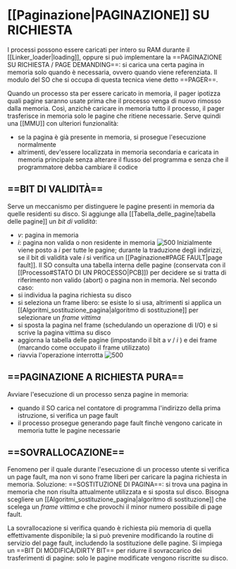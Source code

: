 # [[Paginazione|PAGINAZIONE]] SU RICHIESTA
I processi possono essere caricati per intero su RAM durante il [[Linker_loader|loading]], oppure si può implementare la ==PAGINAZIONE SU RICHIESTA / PAGE DEMANDING==: si carica una certa pagina in memoria solo quando è necessaria, ovvero quando viene referenziata. Il modulo del SO che si occupa di questa tecnica viene detto ==PAGER==.

Quando un processo sta per essere caricato in memoria, il pager ipotizza quali pagine saranno usate prima che il processo venga di nuovo rimosso dalla memoria. Così, anzichè caricare in memoria tutto il processo, il pager trasferisce in memoria solo le pagine che ritiene necessarie.
Serve quindi una [[MMU]] con ulteriori funzionalità:
- se la pagina è già presente in memoria, si prosegue l'esecuzione normalmente
- altrimenti, dev'essere localizzata in memoria secondaria e caricata in memoria principale senza alterare il flusso del programma e senza che il programmatore debba cambiare il codice

## ==BIT DI VALIDITÀ==
Serve un meccanismo per distinguere le pagine presenti in memoria da quelle residenti su disco. Si aggiunge alla [[Tabella_delle_pagine|tabella delle pagine]] un _bit di validità_:
- _v_: pagina in memoria
- _i_: pagina non valida o non residente in memoria
![500](bit_di_validita1.png)
Inizialmente viene posto a _i_ per tutte le pagine; durante la traduzione degli indirizzi, se il bit di validità vale _i_ si verifica un [[Paginazione#PAGE FAULT|page fault]].
Il SO consulta una tabella interna delle pagine (conservata con il [[Processo#STATO DI UN PROCESSO|PCB]]) per decidere se si tratta di riferimento non valido (abort) o pagina non in memoria.
Nel secondo caso:
- si individua la pagina richiesta su disco
- si seleziona un frame libero: se esiste lo si usa, altrimenti si applica un [[Algoritmi_sostituzione_pagina|algoritmo di sostituzione]] per selezionare un _frame vittima_
- si sposta la pagina nel frame (schedulando un operazione di I/O) e si scrive la pagina vittima su disco
- aggiorna la tabella delle pagine (impostando il bit a _v_ / _i_ ) e dei frame (marcando come occupato il frame utilizzato)
- riavvia l'operazione interrotta
![500](bit_di_validita2.png)

## ==PAGINAZIONE A RICHIESTA PURA==
Avviare l'esecuzione di un processo senza pagine in memoria:
- quando il SO carica nel contatore di programma l'indirizzo della prima istruzione, si verifica un page fault
- il processo prosegue generando page fault finchè vengono caricate in memoria tutte le pagine necessarie

## ==SOVRALLOCAZIONE==
Fenomeno per il quale durante l'esecuzione di un processo utente si verifica un page fault, ma non vi sono frame liberi per caricare la pagina richiesta in memoria.
Soluzione: ==SOSTITUZIONE DI PAGINA==: si trova una pagina in memoria che non risulta attualmente utilizzata e si sposta sul disco.
Bisogna scegliere un [[Algoritmi_sostituzione_pagina|algoritmo di sostituzione]] che scelega un _frame vittima_ e che provochi il minor numero possibile di page fault.

La sovrallocazione si verifica quando è richiesta più memoria di quella effettivamente disponibile; la si può prevenire modificando la routine di servizio del page fault, includendo la sostituzione delle pagine.
Si impiega un ==BIT DI MODIFICA/DIRTY BIT== per ridurre il sovraccarico dei trasferimenti di pagine: solo le pagine modificate vengono riscritte su disco.